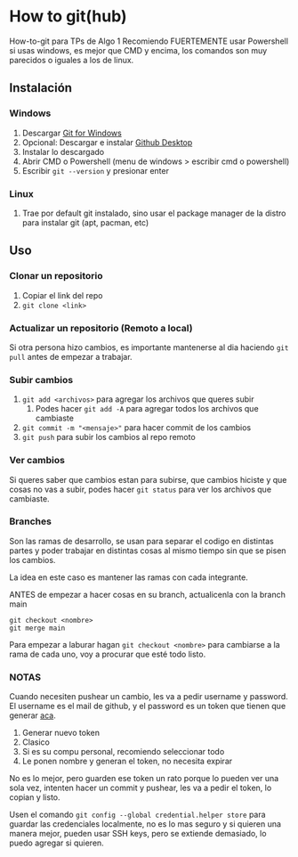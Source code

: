 # How to git(hub)

How-to-git para TPs de Algo 1
Recomiendo FUERTEMENTE usar Powershell si usas windows, es mejor que CMD y encima, los comandos son muy parecidos o iguales a los de linux.

## Instalación

### Windows


1. Descargar [Git for Windows](https://git-scm.com/downloads)
2. Opcional: Descargar e instalar [Github Desktop](https://desktop.github.com/)
3. Instalar lo descargado
4. Abrir CMD o Powershell (menu de windows > escribir cmd o powershell)
5. Escribir `git --version` y presionar enter

### Linux
1. Trae por default git instalado, sino usar el package manager de la distro para instalar git (apt, pacman, etc)


## Uso

### Clonar un repositorio

1. Copiar el link del repo
2. `git clone <link>`

### Actualizar un repositorio (Remoto a local)

Si otra persona hizo cambios, es importante mantenerse al dia haciendo `git pull` antes de empezar a trabajar.

### Subir cambios

1. `git add <archivos>` para agregar los archivos que queres subir
   1. Podes hacer `git add -A` para agregar todos los archivos que cambiaste
2. `git commit -m "<mensaje>"` para hacer commit de los cambios
3. `git push` para subir los cambios al repo remoto

### Ver cambios

Si queres saber que cambios estan para subirse, que cambios hiciste y que cosas no vas a subir, podes hacer `git status` para ver los archivos que cambiaste.

### Branches

Son las ramas de desarrollo, se usan para separar el codigo en distintas partes y poder trabajar en distintas cosas al mismo tiempo sin que se pisen los cambios.

La idea en este caso es mantener las ramas con cada integrante. 

ANTES de empezar a hacer cosas en su branch, actualicenla con la branch main
```
git checkout <nombre>
git merge main
```

Para empezar a laburar hagan `git checkout <nombre>` para cambiarse a la rama de cada uno, voy a procurar que esté todo listo.




### NOTAS

Cuando necesiten pushear un cambio, les va a pedir username y password. El username es el mail de github, y el password es un token que tienen que generar [aca](https://github.com/settings/tokens).

1. Generar nuevo token
2. Clasico
3. Si es su compu personal, recomiendo seleccionar todo
4. Le ponen nombre y generan el token, no necesita expirar

No es lo mejor, pero guarden ese token un rato porque lo pueden ver una sola vez, intenten hacer un commit y pushear, les va a pedir el token, lo copian y listo.

Usen el comando `git config --global credential.helper store` para guardar las credenciales localmente, no es lo mas seguro y si quieren una manera mejor, pueden usar SSH keys, pero se extiende demasiado, lo puedo agregar si quieren.

